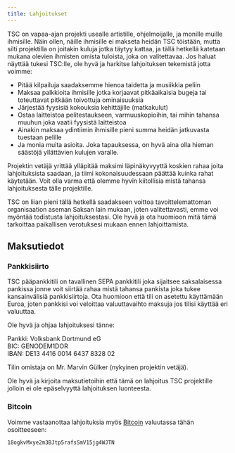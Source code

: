 ```yaml
---
title: Lahjoitukset
---
```


TSC on vapaa-ajan projekti usealle artistille, ohjelmoijalle, ja monille
muille ihmisille. Näin ollen, näille ihmisille ei makseta heidän TSC
töistään, mutta silti projektilla on joitakin kuluja jotka täytyy
kattaa, ja tällä hetkellä katetaan mukana olevien ihmisten omista
tuloista, joka on valitettavaa. Jos haluat näyttää tukesi TSC:lle,
ole hyvä ja harkitse lahjoituksen tekemistä jotta voimme:

* Pitää kilpailuja saadaksemme hienoa taidetta ja musiikkia peliin
* Maksaa palkkioita ihmisille jotka korjaavat pitkäaikaisia bugeja
  tai toteuttavat pitkään toivottuja ominaisuuksia
* Järjestää fyysisiä kokouksia kehittäjille (matkakulut)
* Ostaa laitteistoa pelitestaukseen, varmuuskopioihin, tai mihin
  tahansa muuhun joka vaatii fyysistä laitteistoa
* Ainakin maksaa ydintiimin ihmisille pieni summa heidän jatkuvasta
  tuestaan pelille
* Ja monia muita asioita. Joka tapauksessa, on hyvä aina olla
  hieman säästöjä yllättävien kulujen varalle.

Projektin vetäjä yrittää ylläpitää maksimi läpinäkyvyyttä koskien
rahaa joita lahjoituksista saadaan, ja tiimi kokonaisuudessaan päättää
kuinka rahat käytetään. Voit olla varma että olemme hyvin kiitollisia
mistä tahansa lahjoituksesta tälle projektille.

TSC on liian pieni tällä hetkellä saadakseen voittoa tavoittelemattoman
organisaation aseman Saksan lain mukaan, joten valitettavasti, emme voi
myöntää todistusta lahjoituksestasi. Ole hyvä ja ota huomioon mitä
tämä tarkoittaa paikallisen verotuksesi mukaan ennen lahjoittamista.

Maksutiedot
-----------

### Pankkisiirto

TSC pääpankkitili on tavallinen SEPA pankkitili joka sijaitsee
saksalaisessa pankissa jonne voit siirtää rahaa mistä tahansa pankista
joka tukee kansainvälisiä pankkisiirtoja. Ota huomioon että tili on
asetettu käyttämään Euroa, joten pankkisi voi veloittaa
valuuttavaihto maksuja jos tilisi käyttää eri valuuttaa.

Ole hyvä ja ohjaa lahjoituksesi tänne:

Pankki: Volksbank Dortmund eG<br/>
BIC: GENODEM1DOR<br/>
IBAN: DE13 4416 0014 6437 8328 02

Tilin omistaja on Mr. Marvin Gülker (nykyinen projektin vetäjä).

Ole hyvä ja kirjoita maksutietoihin että tämä on lahjoitus TSC
projektille jolloin ei ole epäselvyyttä lahjoituksen luonteesta.

### Bitcoin

Voimme vastaanottaa lahjoituksia myös 
[Bitcoin](https://fi.wikipedia.org/wiki/Bitcoin) valuutassa tähän
osoitteeseen:

~~~~~~~
18ogkvMxye2m3BJtp5rafsSmV15jg4WJTN
~~~~~~~
